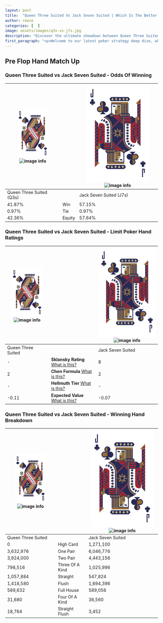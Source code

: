 ```yaml
---
layout: post
title:  "Queen Three Suited Vs Jack Seven Suited | Which Is The Better Hand In Poker? A Complete Guide"
author: reece
categories: [  ]
image: assets/images/q3s-vs-j7s.jpg
description: "Discover the ultimate showdown between Queen Three Suited and Jack Seven Suited in poker! Uncover the odds, strategies, and scenarios where one hand triumphs over the other. Get ready to up your poker game with this thrilling analysis."
first_paragraph: "<p>Welcome to our latest poker strategy deep dive, where we're pitting two distinct hands against each other in a high-stakes showdown: Queen Three Suited vs Jack Seven Suited.</p><p>In the dynamic world of poker, every decision counts, and knowing which hand holds the upper hand is key to your success at the table.</p><p>In this article, we'll dissect these two hands, explore the scenarios where one dominates the other, and equip you with the knowledge to make strategic choices that can tip the odds in your favor.</p><p>Get ready to unravel the intriguing dynamics of these poker hands and elevate your game to new heights.</p>"
---
```




[comment]: # (sp0)

## Pre Flop Hand Match Up

<div class="table hand-ratings" markdown="1"> 



### Queen Three Suited vs Jack Seven Suited - Odds Of Winning


    
| ![image info](assets/images/hand1/Q.png) ![image info](assets/images/hand1/3s.png) |  | ![image info](assets/images/hand2/J.png) ![image info](assets/images/hand2/7s.png) |
| -------- | -------- | -------- |
| Queen Three Suited (Q3s) |  | Jack Seven Suited (J7s) |
| 41.87% | Win | 57.15% |
| 0.97% | Tie | 0.97% |
| 42.36% | Equity | 57.64% |




[comment]: # (sp1)



### Queen Three Suited vs Jack Seven Suited - Limit Poker Hand Ratings


    
| ![image info](assets/images/hand1/Q.png) ![image info](assets/images/hand1/3s.png) |  | ![image info](assets/images/hand2/J.png) ![image info](assets/images/hand2/7s.png) |
| -------- | -------- | -------- |
| Queen Three Suited |  | Jack Seven Suited |
| - | **Sklansky Rating** [What is this?](/sklansky-rating-explained) | 8 |
| 2 | **Chen Formula** [What is this?](/chen-formula-explained) | 2 |
| - | **Hellmuth Tier** [What is this?](/Hellmuth-tier-explained) | - |
| -0.11 | **Expected Value** [What is this?](/expected-value-explained) | -0.07 |




[comment]: # (sp2)



### Queen Three Suited vs Jack Seven Suited - Winning Hand Breakdown


    
| ![image info](assets/images/hand1/Q.png) ![image info](assets/images/hand1/3s.png) |  | ![image info](assets/images/hand2/J.png) ![image info](assets/images/hand2/7s.png) |
| -------- | -------- | -------- |
| Queen Three Suited |  | Jack Seven Suited |
| 0 | High Card | 1,271,100 |
| 3,632,976 | One Pair | 6,046,776 |
| 3,924,000 | Two Pair | 4,443,156 |
| 798,516 | Three Of A Kind | 1,025,996 |
| 1,057,884 | Straight | 547,824 |
| 1,418,580 | Flush | 1,694,396 |
| 589,632 | Full House | 589,056 |
| 31,680 | Four Of A Kind | 36,560 |
| 18,764 | Straight Flush | 3,452 |




[comment]: # (sp3)



</div>

[comment]: # (sp4)



[comment]: # (sp5)

